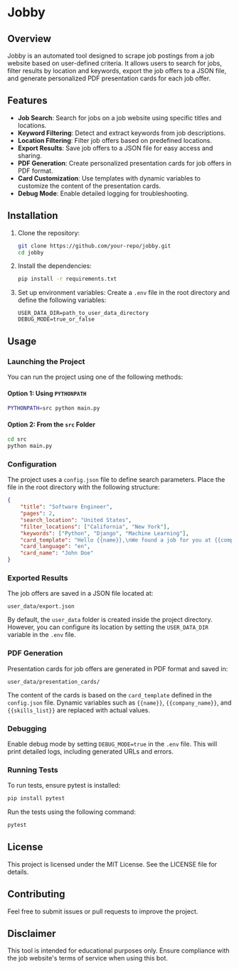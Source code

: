 # Jobby

## Overview

Jobby is an automated tool designed to scrape job postings from a job website based on user-defined criteria. It allows users to search for jobs, filter results by location and keywords, export the job offers to a JSON file, and generate personalized PDF presentation cards for each job offer.

## Features

- **Job Search**: Search for jobs on a job website using specific titles and locations.
- **Keyword Filtering**: Detect and extract keywords from job descriptions.
- **Location Filtering**: Filter job offers based on predefined locations.
- **Export Results**: Save job offers to a JSON file for easy access and sharing.
- **PDF Generation**: Create personalized presentation cards for job offers in PDF format.
- **Card Customization**: Use templates with dynamic variables to customize the content of the presentation cards.
- **Debug Mode**: Enable detailed logging for troubleshooting.

## Installation

1. Clone the repository:
   ```bash
   git clone https://github.com/your-repo/jobby.git
   cd jobby
   ```

2. Install the dependencies:
   ```bash
   pip install -r requirements.txt
   ```

3. Set up environment variables:
   Create a `.env` file in the root directory and define the following variables:
   ```
   USER_DATA_DIR=path_to_user_data_directory
   DEBUG_MODE=true_or_false
   ```

## Usage

### Launching the Project

You can run the project using one of the following methods:

#### Option 1: Using `PYTHONPATH`
```bash
PYTHONPATH=src python main.py
```

#### Option 2: From the `src` Folder
```bash
cd src
python main.py
```

### Configuration

The project uses a `config.json` file to define search parameters. Place the file in the root directory with the following structure:
```json
{
    "title": "Software Engineer",
    "pages": 2,
    "search_location": "United States",
    "filter_locations": ["California", "New York"],
    "keywords": ["Python", "Django", "Machine Learning"],
    "card_template": "Hello {{name}},\nWe found a job for you at {{company_name}} as a {{job_title}}.\nSkills required: {{skills_list}}.\nPlatform: {{platform}}.",
    "card_language": "en",
    "card_name": "John Doe"
}
```

### Exported Results

The job offers are saved in a JSON file located at:
```
user_data/export.json
```

By default, the `user_data` folder is created inside the project directory. However, you can configure its location by setting the `USER_DATA_DIR` variable in the `.env` file.

### PDF Generation

Presentation cards for job offers are generated in PDF format and saved in:
```
user_data/presentation_cards/
```

The content of the cards is based on the `card_template` defined in the `config.json` file. Dynamic variables such as `{{name}}`, `{{company_name}}`, and `{{skills_list}}` are replaced with actual values.

### Debugging

Enable debug mode by setting `DEBUG_MODE=true` in the `.env` file. This will print detailed logs, including generated URLs and errors.

### Running Tests

To run tests, ensure pytest is installed:
```bash
pip install pytest
```

Run the tests using the following command:
```bash
pytest
```

## License

This project is licensed under the MIT License. See the LICENSE file for details.

## Contributing

Feel free to submit issues or pull requests to improve the project.

## Disclaimer

This tool is intended for educational purposes only. Ensure compliance with the job website's terms of service when using this bot.
